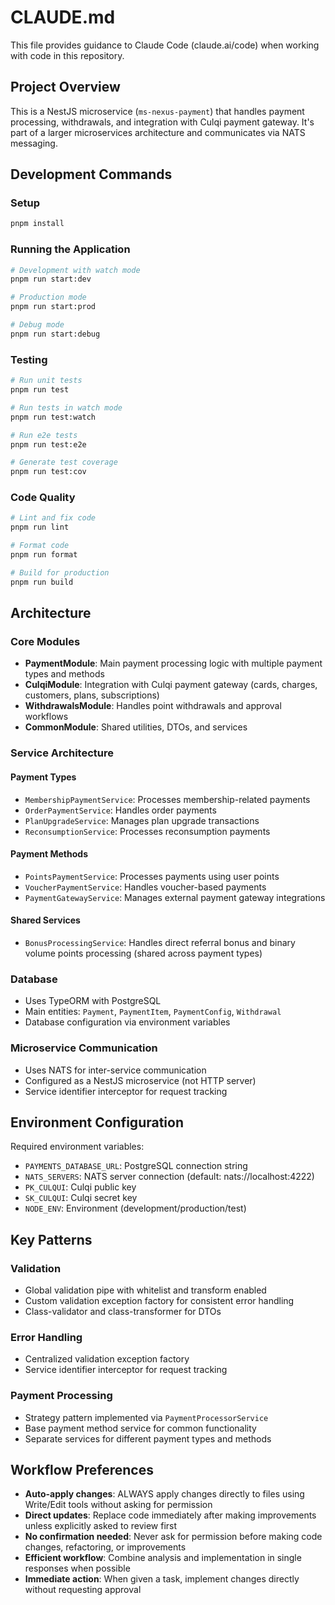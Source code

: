# CLAUDE.md

This file provides guidance to Claude Code (claude.ai/code) when working with code in this repository.

## Project Overview

This is a NestJS microservice (`ms-nexus-payment`) that handles payment processing, withdrawals, and integration with Culqi payment gateway. It's part of a larger microservices architecture and communicates via NATS messaging.

## Development Commands

### Setup

```bash
pnpm install
```

### Running the Application

```bash
# Development with watch mode
pnpm run start:dev

# Production mode
pnpm run start:prod

# Debug mode
pnpm run start:debug
```

### Testing

```bash
# Run unit tests
pnpm run test

# Run tests in watch mode
pnpm run test:watch

# Run e2e tests
pnpm run test:e2e

# Generate test coverage
pnpm run test:cov
```

### Code Quality

```bash
# Lint and fix code
pnpm run lint

# Format code
pnpm run format

# Build for production
pnpm run build
```

## Architecture

### Core Modules

- **PaymentModule**: Main payment processing logic with multiple payment types and methods
- **CulqiModule**: Integration with Culqi payment gateway (cards, charges, customers, plans, subscriptions)
- **WithdrawalsModule**: Handles point withdrawals and approval workflows
- **CommonModule**: Shared utilities, DTOs, and services

### Service Architecture

#### Payment Types

- `MembershipPaymentService`: Processes membership-related payments
- `OrderPaymentService`: Handles order payments
- `PlanUpgradeService`: Manages plan upgrade transactions
- `ReconsumptionService`: Processes reconsumption payments

#### Payment Methods

- `PointsPaymentService`: Processes payments using user points
- `VoucherPaymentService`: Handles voucher-based payments
- `PaymentGatewayService`: Manages external payment gateway integrations

#### Shared Services

- `BonusProcessingService`: Handles direct referral bonus and binary volume points processing (shared across payment types)

### Database

- Uses TypeORM with PostgreSQL
- Main entities: `Payment`, `PaymentItem`, `PaymentConfig`, `Withdrawal`
- Database configuration via environment variables

### Microservice Communication

- Uses NATS for inter-service communication
- Configured as a NestJS microservice (not HTTP server)
- Service identifier interceptor for request tracking

## Environment Configuration

Required environment variables:

- `PAYMENTS_DATABASE_URL`: PostgreSQL connection string
- `NATS_SERVERS`: NATS server connection (default: nats://localhost:4222)
- `PK_CULQUI`: Culqi public key
- `SK_CULQUI`: Culqi secret key
- `NODE_ENV`: Environment (development/production/test)

## Key Patterns

### Validation

- Global validation pipe with whitelist and transform enabled
- Custom validation exception factory for consistent error handling
- Class-validator and class-transformer for DTOs

### Error Handling

- Centralized validation exception factory
- Service identifier interceptor for request tracking

### Payment Processing

- Strategy pattern implemented via `PaymentProcessorService`
- Base payment method service for common functionality
- Separate services for different payment types and methods

## Workflow Preferences

- **Auto-apply changes**: ALWAYS apply changes directly to files using Write/Edit tools without asking for permission
- **Direct updates**: Replace code immediately after making improvements unless explicitly asked to review first
- **No confirmation needed**: Never ask for permission before making code changes, refactoring, or improvements
- **Efficient workflow**: Combine analysis and implementation in single responses when possible
- **Immediate action**: When given a task, implement changes directly without requesting approval